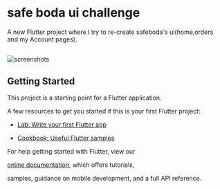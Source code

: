# safe boda ui challenge

A new Flutter project where I try to re-create safeboda's ui(home,orders and my Account pages).

##

![screenshots](https://user-images.githubusercontent.com/14147462/77057115-83a04480-69e4-11ea-9ac3-ece467804434.png)

## Getting Started

This project is a starting point for a Flutter application.

A few resources to get you started if this is your first Flutter project:

- [Lab: Write your first Flutter app](https://flutter.dev/docs/get-started/codelab)

- [Cookbook: Useful Flutter samples](https://flutter.dev/docs/cookbook)

For help getting started with Flutter, view our

[online documentation](https://flutter.dev/docs), which offers tutorials,

samples, guidance on mobile development, and a full API reference.
